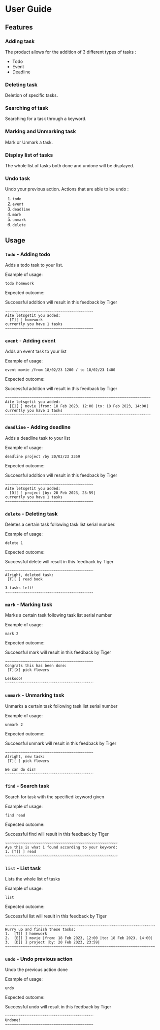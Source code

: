 # User Guide

## Features 

### Adding task

The product allows for the addition of 3 different types of tasks :
- Todo
- Event
- Deadline

### Deleting task

Deletion of specific tasks.

### Searching of task

Searching for a task through a keyword.

### Marking and Unmarking task

Mark or Unmark a task.

### Display list of tasks

The whole list of tasks both done and undone will be displayed.

### Undo task

Undo your previous action. Actions that are able to be undo :
1. `todo`
2. `event`
3. `deadline`
4. `mark`
5. `unmark`
6. `delete`

## Usage

### `todo` - Adding todo

Adds a todo task to your list.

Example of usage: 

`todo homework`

Expected outcome:

Successful addition will result in this feedback by Tiger
```
~~~~~~~~~~~~~~~~~~~~~~~~~~~~~~~~~~~~~~~~
Aite letsgetit you added:
  [T][ ] homework
currently you have 1 tasks
~~~~~~~~~~~~~~~~~~~~~~~~~~~~~~~~~~~~~~~~
```

### `event` - Adding event

Adds an event task to your list

Example of usage:

`event movie /from 18/02/23 1200 / to 18/02/23 1400`

Expected outcome:

Successful addition will result in this feedback by Tiger
```
~~~~~~~~~~~~~~~~~~~~~~~~~~~~~~~~~~~~~~~~~~~~~~~~~~~~~~~~~~~~~~~~~~
Aite letsgetit you added:
  [E][ ] movie |from: 18 Feb 2023, 12:00 |to: 18 Feb 2023, 14:00|
currently you have 1 tasks
~~~~~~~~~~~~~~~~~~~~~~~~~~~~~~~~~~~~~~~~~~~~~~~~~~~~~~~~~~~~~~~~~~   
```

### `deadline` - Adding deadline

Adds a deadline task to your list

Example of usage:

`deadline project /by 20/02/23 2359`

Expected outcome:

Successful addition will result in this feedback by Tiger
```
~~~~~~~~~~~~~~~~~~~~~~~~~~~~~~~~~~~~~~~~
Aite letsgetit you added:
  [D][ ] project |by: 20 Feb 2023, 23:59|
currently you have 1 tasks
~~~~~~~~~~~~~~~~~~~~~~~~~~~~~~~~~~~~~~~~  
```

### `delete` - Deleting task

Deletes a certain task following task list serial number.

Example of usage:

`delete 1`

Expected outcome:

Successful delete will result in this feedback by Tiger
```
~~~~~~~~~~~~~~~~~~~~~~~~~~~~~~~~~~~~~~~~
Alright, deleted task:
 [T][ ] read book
 
3 tasks left!
~~~~~~~~~~~~~~~~~~~~~~~~~~~~~~~~~~~~~~~~
```

### `mark` - Marking task

Marks a certain task following task list serial number

Example of usage:

`mark 2`

Expected outcome:

Successful mark will result in this feedback by Tiger
```
~~~~~~~~~~~~~~~~~~~~~~~~~~~~~~~~~~~~~~~~
Congrats this has been done:
 [T][X] pick flowers
 
Leskooo!
~~~~~~~~~~~~~~~~~~~~~~~~~~~~~~~~~~~~~~~~ 
```

### `unmark` - Unmarking task

Unmarks a certain task following task list serial number

Example of usage:

`unmark 2`

Expected outcome:

Successful unmark will result in this feedback by Tiger
```
~~~~~~~~~~~~~~~~~~~~~~~~~~~~~~~~~~~~~~~~    
Alright, new task:
 [T][ ] pick flowers
 
We can do dis!
~~~~~~~~~~~~~~~~~~~~~~~~~~~~~~~~~~~~~~~~ 
```

### `find` - Search task

Search for task with the specified keyword given

Example of usage:

`find read`

Expected outcome:

Successful find will result in this feedback by Tiger
```
~~~~~~~~~~~~~~~~~~~~~~~~~~~~~~~~~~~~~~~~~~~~~~~~~~~ 
Aye this is what i found according to your keyword:
1. [T][ ] read
~~~~~~~~~~~~~~~~~~~~~~~~~~~~~~~~~~~~~~~~~~~~~~~~~~~
```

### `list` - List task

Lists the whole list of tasks

Example of usage: 

`list`

Expected outcome:

Successful list will result in this feedback by Tiger
```
~~~~~~~~~~~~~~~~~~~~~~~~~~~~~~~~~~~~~~~~~~~~~~~~~~~~~~~~~~~~~~~~~~~~
Hurry up and finish these tasks:
1.  [T][ ] homework
2.  [E][ ] movie |from: 18 Feb 2023, 12:00 |to: 18 Feb 2023, 14:00|
3.  [D][ ] project |by: 20 Feb 2023, 23:59|
~~~~~~~~~~~~~~~~~~~~~~~~~~~~~~~~~~~~~~~~~~~~~~~~~~~~~~~~~~~~~~~~~~~~
```

### `undo` - Undo previous action

Undo the previous action done

Example of usage:

`undo`

Expected outcome:

Successful undo will result in this feedback by Tiger
```
~~~~~~~~~~~~~~~~~~~~~~~~~~~~~~~~~~~~~~~~
Undone!
~~~~~~~~~~~~~~~~~~~~~~~~~~~~~~~~~~~~~~~~
```